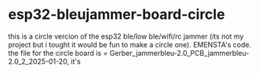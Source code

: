 # esp32-bleujammer-board-circle
this is a circle vercion of the esp32 ble/low ble/wifi/rc jammer (its not my project but i tought it would be fun to make a circle one).
EMENSTA's code.
the file for the circle board is = Gerber_jammerbleu-2.0_PCB_jammerbleu-2.0_2_2025-01-20, it's
